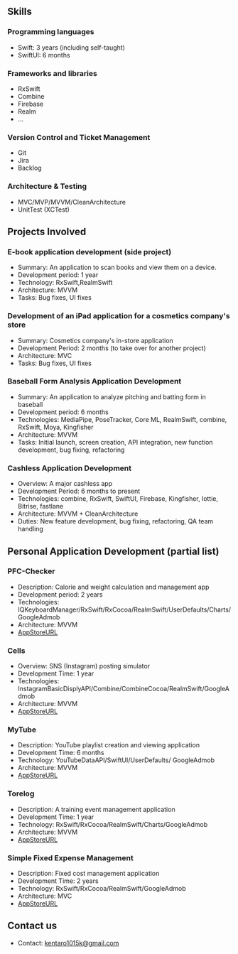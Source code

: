 ## Skills

### Programming languages
- Swift: 3 years (including self-taught)
- SwiftUI: 6 months
  
### Frameworks and libraries
- RxSwift
- Combine
- Firebase
- Realm
- ...

### Version Control and Ticket Management
- Git
- Jira
- Backlog

### Architecture & Testing
- MVC/MVP/MVVM/CleanArchitecture
- UnitTest (XCTest)

## Projects Involved

### E-book application development (side project)
- Summary: An application to scan books and view them on a device.
- Development period: 1 year
- Technology: RxSwift,RealmSwift
- Architecture: MVVM
- Tasks: Bug fixes, UI fixes

### Development of an iPad application for a cosmetics company's store
- Summary: Cosmetics company's in-store application
- Development Period: 2 months (to take over for another project)
- Architecture: MVC
- Tasks: Bug fixes, UI fixes

### Baseball Form Analysis Application Development
- Summary: An application to analyze pitching and batting form in baseball
- Development period: 6 months
- Technologies: MediaPipe, PoseTracker, Core ML, RealmSwift, combine, RxSwift, Moya, Kingfisher
- Architecture: MVVM
- Tasks: Initial launch, screen creation, API integration, new function development, bug fixing, refactoring

### Cashless Application Development
- Overview: A major cashless app
- Development Period: 6 months to present
- Technologies: combine, RxSwift, SwiftUI, Firebase, Kingfisher, lottie, Bitrise, fastlane
- Architecture: MVVM + CleanArchitecture
- Duties: New feature development, bug fixing, refactoring, QA team handling

## Personal Application Development (partial list)

### PFC-Checker
- Description: Calorie and weight calculation and management app
- Development period: 2 years
- Technologies: IQKeyboardManager/RxSwift/RxCocoa/RealmSwift/UserDefaults/Charts/GoogleAdmob
- Architecture: MVVM
- [AppStoreURL](https://apps.apple.com/jp/app/pfc-checker/id1631821477)

### Cells
- Overview: SNS (Instagram) posting simulator
- Development Time: 1 year
- Technologies: InstagramBasicDisplyAPI/Combine/CombineCocoa/RealmSwift/GoogleAdmob
- Architecture: MVVM
- [AppStoreURL](https://apps.apple.com/jp/app/cells-sns%E6%8A%95%E7%A8%BF%E3%82%B7%E3%83%A5%E3%83%9F%E3%83%AC%E3%83%BC%E3%82%BF%E3%83%BC/id6445953398)

### MyTube
- Description: YouTube playlist creation and viewing application
- Development Time: 6 months
- Technology: YouTubeDataAPI/SwiftUI/UserDefaults/ GoogleAdmob
- Architecture: MVVM
- [AppStoreURL](https://apps.apple.com/jp/app/mytube/id6447217754)

### Torelog
- Description: A training event management application
- Development Time: 1 year
- Technology: RxSwift/RxCocoa/RealmSwift/Charts/GoogleAdmob
- Architecture: MVVM
- [AppStoreURL](https://apps.apple.com/jp/app/%E3%83%88%E3%83%AC%E3%83%AD%E3%82%B0/id6444282270)

### Simple Fixed Expense Management
- Description: Fixed cost management application
- Development Time: 2 years
- Technology: RxSwift/RxCocoa/RealmSwift/GoogleAdmob
- Architecture: MVC
- [AppStoreURL](https://apps.apple.com/jp/app/%E3%82%B7%E3%83%B3%E3%83%97%E3%83%AB%E3%81%AB%E5%9B%BA%E5%AE%9A%E8%B2%BB%E7%AE%A1%E7%90%86-%E6%AF%8E%E6%9C%88%E3%81%84%E3%81%8F%E3%82%89%E6%AE%8B%E3%82%8B/id1626837900)


## Contact us
- Contact: kentaro1015k@gmail.com
